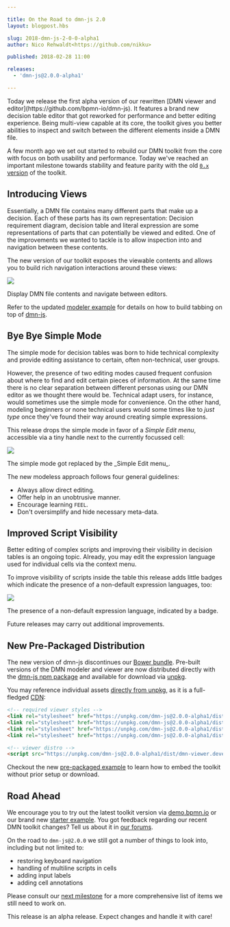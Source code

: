 ```yaml
---

title: On the Road to dmn-js 2.0
layout: blogpost.hbs

slug: 2018-dmn-js-2-0-0-alpha1
author: Nico Rehwaldt<https://github.com/nikku>

published: 2018-02-28 11:00

releases:
  - 'dmn-js@2.0.0-alpha1'

---
```



<p class="introduction">
  Today we release the first alpha version of our rewritten [DMN viewer and editor](https://github.com/bpmn-io/dmn-js). It features a brand new decision table editor that got reworked for performance and better editing experience. Being multi-view capable at its core, the toolkit gives you better abilities to inspect and switch between the different elements inside a DMN file.
</p>

<!-- continue -->

A few month ago we set out started to rebuild our DMN toolkit from the core with focus on both usability and performance. Today we've reached an important milestone towards stability and feature parity with the old [`0.x` version](https://github.com/bpmn-io/dmn-js/releases/tag/v0.11.0) of the toolkit.


## Introducing Views

Essentially, a DMN file contains many different parts that make up a decision. Each of these parts has its own representation: Decision requirement diagram, decision table and literal expression are some representations of parts that can potentially be viewed and edited.
One of the improvements we wanted to tackle is to allow inspection into and navigation between these contents.

The new version of our toolkit exposes the viewable contents and allows you to build rich navigation interactions around these views:

<div class="figure full-size">
  <a href="https://rawgit.com/bpmn-io/dmn-js-examples/master/modeler/modeler.html">
    <img src="{{ assets }}/attachments/blog/2018/004-cast.gif">
  </a>
  <p class="caption">
    Display DMN file contents and navigate between editors.
  </p>
</div>

Refer to the updated [modeler example](https://rawgit.com/bpmn-io/dmn-js-examples/master/modeler/modeler.html) for details on how to build tabbing on top of [dmn-js](https://github.com/bpmn-io/dmn-js).


## Bye Bye Simple Mode

The simple mode for decision tables was born to hide technical complexity and provide editing assistance to certain, often non-technical, user groups.

However, the presence of two editing modes caused frequent confusion about where to find and edit certain pieces of information. At the same time there is no clear separation between different personas using our DMN editor as we thought there would be. Technical adapt users, for instance, would sometimes use the simple mode for convenience. On the other hand, modeling beginners or none technical users would some times like to _just type_ once they've found their way around creating simple expressions.

This release drops the simple mode in favor of a _Simple Edit menu_, accessible via a tiny handle next to the currently focussed cell:

<div class="figure">
  <img src="{{ assets }}/attachments/blog/2018/004-table-cast.gif">
  <p class="caption">
    The simple mode got replaced by the _Simple Edit menu_.
  </p>
</div>


The new modeless approach follows four general guidelines:

* Always allow direct editing.
* Offer help in an unobtrusive manner.
* Encourage learning `FEEL`.
* Don't oversimplify and hide necessary meta-data.


## Improved Script Visibility

Better editing of complex scripts and improving their visibility in decision tables is an ongoing topic.
Already, you may edit the expression language used for individual cells via the context menu.

To improve visibility of scripts inside the table this release adds little badges which indicate the presence of a non-default expression languages, too:

<div class="figure">
  <img src="{{ assets }}/attachments/blog/2018/004-script-cast.gif">
  <p class="caption">
    The presence of a non-default expression language, indicated by a badge.
  </p>
</div>

Future releases may carry out additional improvements.


## New Pre-Packaged Distribution

The new version of dmn-js discontinues our [Bower bundle](https://github.com/bpmn-io/bower-dmn-js). Pre-built versions of the DMN modeler and viewer are now distributed directly with the
[dmn-js npm package](https://www.npmjs.com/package/dmn-js) and available for download via [unpkg](https://unpkg.com/).

You may reference individual assets [directly from unpkg](https://unpkg.com/dmn-js/dist/), as it is a full-fledged [CDN](https://en.wikipedia.org/wiki/Content_delivery_network):

```html
<!-- required viewer styles -->
<link rel="stylesheet" href="https://unpkg.com/dmn-js@2.0.0-alpha1/dist/assets/dmn-js-drd.css">
<link rel="stylesheet" href="https://unpkg.com/dmn-js@2.0.0-alpha1/dist/assets/dmn-js-decision-table.css">
<link rel="stylesheet" href="https://unpkg.com/dmn-js@2.0.0-alpha1/dist/assets/dmn-js-literal-expression.css">
<link rel="stylesheet" href="https://unpkg.com/dmn-js@2.0.0-alpha1/dist/assets/dmn-font/css/dmn.css">

<!-- viewer distro -->
<script src="https://unpkg.com/dmn-js@2.0.0-alpha1/dist/dmn-viewer.development.js"></script>
```

Checkout the new [pre-packaged example](https://github.com/bpmn-io/dmn-js-examples/tree/master/pre-packaged) to learn how to embed the toolkit without prior setup or download.


## Road Ahead

We encourage you to try out the latest toolkit version via [demo.bpmn.io](https://demo.bpmn.io/dmn) or our brand new [starter example](https://github.com/bpmn-io/dmn-js-examples/tree/master/starter). You got feedback regarding our recent DMN toolkit changes? Tell us about it in [our forums](https://forum.bpmn.io/).

On the road to `dmn-js@2.0.0` we still got a number of things to look into, including but not limited to:

* restoring keyboard navigation
* handling of multiline scripts in cells
* adding input labels
* adding cell annotations

Please consult our [next milestone](https://github.com/bpmn-io/dmn-js/milestone/11) for a more comprehensive list of items we still need to work on.

This release is an alpha release. Expect changes and handle it with care!
